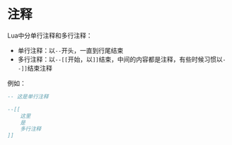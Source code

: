 # 注释

Lua中分单行注释和多行注释：

* 单行注释：以`--`开头，一直到行尾结束
* 多行注释：以`--[[`开始，以`]]`结束，中间的内容都是注释，有些时候习惯以`--]]`结束注释

例如：

```lua
-- 这是单行注释

--[[
    这里
    是
    多行注释
]]
```
